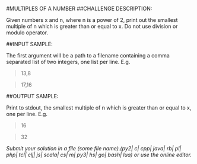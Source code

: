 #MULTIPLES OF A NUMBER
##CHALLENGE DESCRIPTION:

Given numbers x and n, where n is a power of 2, print out the smallest multiple of n which is greater than or equal to x. Do not use division or modulo operator.

##INPUT SAMPLE:

The first argument will be a path to a filename containing a comma separated list of two integers, one list per line. E.g.

>13,8

>17,16

##OUTPUT SAMPLE:

Print to stdout, the smallest multiple of n which is greater than or equal to x, one per line. E.g.

>16

>32

*Submit your solution in a file (some file name).(py2| c| cpp| java| rb| pl| php| tcl| clj| js| scala| cs| m| py3| hs| go| bash| lua) or use the online editor.*